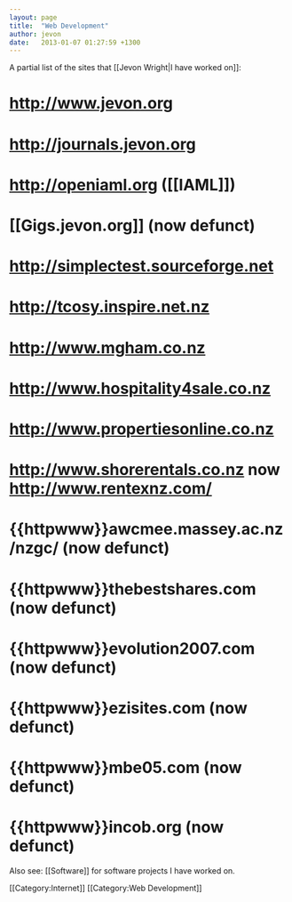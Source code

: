 ```yaml
---
layout: page
title:  "Web Development"
author: jevon
date:   2013-01-07 01:27:59 +1300
---
```


A partial list of the sites that [[Jevon Wright|I have worked on]]:

# http://www.jevon.org
# http://journals.jevon.org
# http://openiaml.org ([[IAML]])
# [[Gigs.jevon.org]] (now defunct)
# http://simplectest.sourceforge.net
# http://tcosy.inspire.net.nz
# http://www.mgham.co.nz
# http://www.hospitality4sale.co.nz
# http://www.propertiesonline.co.nz
# http://www.shorerentals.co.nz now http://www.rentexnz.com/
# {{httpwww}}awcmee.massey.ac.nz/nzgc/ (now defunct)
# {{httpwww}}thebestshares.com (now defunct)
# {{httpwww}}evolution2007.com (now defunct)
# {{httpwww}}ezisites.com (now defunct)
# {{httpwww}}mbe05.com (now defunct)
# {{httpwww}}incob.org (now defunct)

Also see: [[Software]] for software projects I have worked on.

[[Category:Internet]]
[[Category:Web Development]]